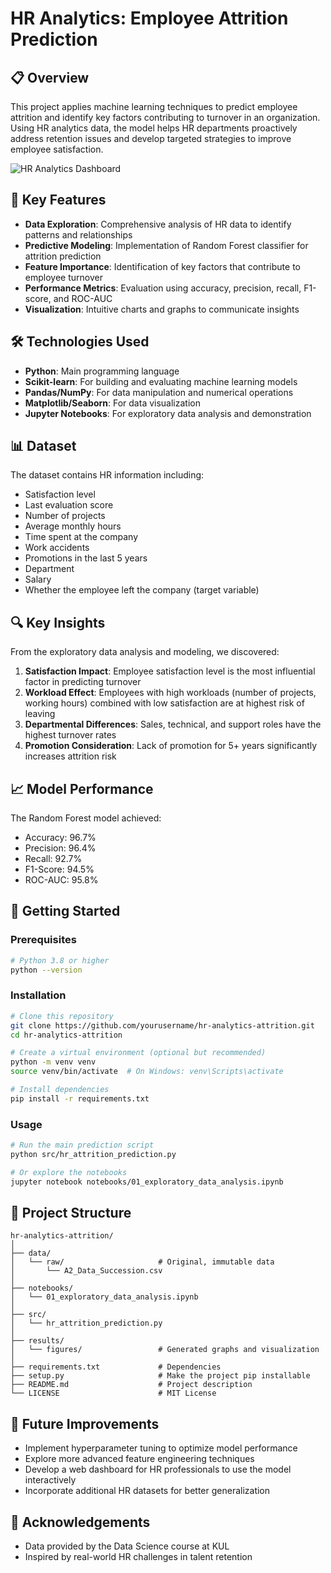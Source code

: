 # HR Analytics: Employee Attrition Prediction

## 📋 Overview

This project applies machine learning techniques to predict employee attrition and identify key factors contributing to turnover in an organization. Using HR analytics data, the model helps HR departments proactively address retention issues and develop targeted strategies to improve employee satisfaction.

![HR Analytics Dashboard](https://raw.githubusercontent.com/yourusername/hr-analytics-attrition/main/results/figures/model_performance_metrics.png)

## 🎯 Key Features

- **Data Exploration**: Comprehensive analysis of HR data to identify patterns and relationships
- **Predictive Modeling**: Implementation of Random Forest classifier for attrition prediction
- **Feature Importance**: Identification of key factors that contribute to employee turnover
- **Performance Metrics**: Evaluation using accuracy, precision, recall, F1-score, and ROC-AUC
- **Visualization**: Intuitive charts and graphs to communicate insights

## 🛠️ Technologies Used

- **Python**: Main programming language
- **Scikit-learn**: For building and evaluating machine learning models
- **Pandas/NumPy**: For data manipulation and numerical operations
- **Matplotlib/Seaborn**: For data visualization
- **Jupyter Notebooks**: For exploratory data analysis and demonstration

## 📊 Dataset

The dataset contains HR information including:

- Satisfaction level
- Last evaluation score
- Number of projects
- Average monthly hours
- Time spent at the company
- Work accidents
- Promotions in the last 5 years
- Department
- Salary
- Whether the employee left the company (target variable)

## 🔍 Key Insights

From the exploratory data analysis and modeling, we discovered:

1. **Satisfaction Impact**: Employee satisfaction level is the most influential factor in predicting turnover
2. **Workload Effect**: Employees with high workloads (number of projects, working hours) combined with low satisfaction are at highest risk of leaving
3. **Departmental Differences**: Sales, technical, and support roles have the highest turnover rates
4. **Promotion Consideration**: Lack of promotion for 5+ years significantly increases attrition risk

## 📈 Model Performance

The Random Forest model achieved:
- Accuracy: 96.7%
- Precision: 96.4%
- Recall: 92.7%
- F1-Score: 94.5%
- ROC-AUC: 95.8%

## 🚀 Getting Started

### Prerequisites

```bash
# Python 3.8 or higher
python --version
```

### Installation

```bash
# Clone this repository
git clone https://github.com/yourusername/hr-analytics-attrition.git
cd hr-analytics-attrition

# Create a virtual environment (optional but recommended)
python -m venv venv
source venv/bin/activate  # On Windows: venv\Scripts\activate

# Install dependencies
pip install -r requirements.txt
```

### Usage

```bash
# Run the main prediction script
python src/hr_attrition_prediction.py

# Or explore the notebooks
jupyter notebook notebooks/01_exploratory_data_analysis.ipynb
```

## 📁 Project Structure

```
hr-analytics-attrition/
│
├── data/
│   └── raw/                     # Original, immutable data
│       └── A2_Data_Succession.csv
│
├── notebooks/
│   └── 01_exploratory_data_analysis.ipynb
│
├── src/
│   └── hr_attrition_prediction.py
│
├── results/
│   └── figures/                 # Generated graphs and visualization
│
├── requirements.txt             # Dependencies
├── setup.py                     # Make the project pip installable
├── README.md                    # Project description
└── LICENSE                      # MIT License
```

## 📝 Future Improvements

- Implement hyperparameter tuning to optimize model performance
- Explore more advanced feature engineering techniques
- Develop a web dashboard for HR professionals to use the model interactively
- Incorporate additional HR datasets for better generalization

## 🙏 Acknowledgements

- Data provided by the Data Science course at KUL
- Inspired by real-world HR challenges in talent retention
